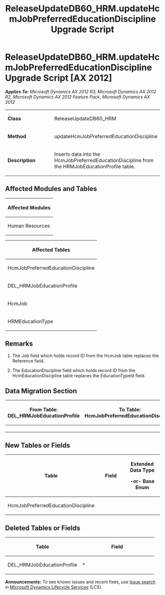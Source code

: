 ﻿---
title: ReleaseUpdateDB60_HRM.updateHcmJobPreferredEducationDiscipline Upgrade Script
TOCTitle: ReleaseUpdateDB60_HRM.updateHcmJobPreferredEducationDiscipline Upgrade Script
ms:assetid: 846ac81d-a9e1-f36e-ae47-49fb15f35ce6
ms:mtpsurl: https://msdn.microsoft.com/en-us/library/JJ686009(v=AX.60)
ms:contentKeyID: 49709460
ms.date: 05/18/2015
mtps_version: v=AX.60
---

# ReleaseUpdateDB60\_HRM.updateHcmJobPreferredEducationDiscipline Upgrade Script [AX 2012]


_**Applies To:** Microsoft Dynamics AX 2012 R3, Microsoft Dynamics AX 2012 R2, Microsoft Dynamics AX 2012 Feature Pack, Microsoft Dynamics AX 2012_

<table>
<colgroup>
<col style="width: 50%" />
<col style="width: 50%" />
</colgroup>
<tbody>
<tr class="odd">
<td><p><strong>Class</strong></p></td>
<td><p>ReleaseUpdateDB60_HRM</p></td>
</tr>
<tr class="even">
<td><p><strong>Method</strong></p></td>
<td><p>updateHcmJobPreferredEducationDiscipline</p></td>
</tr>
<tr class="odd">
<td><p><strong>Description</strong></p></td>
<td><p>Inserts data into the HcmJobPreferredEducationDiscipline from the HRMJobEducationProfile table.</p></td>
</tr>
</tbody>
</table>


## Affected Modules and Tables

<table>
<colgroup>
<col style="width: 100%" />
</colgroup>
<thead>
<tr class="header">
<th><p>Affected Modules</p></th>
</tr>
</thead>
<tbody>
<tr class="odd">
<td><p>Human Resources</p></td>
</tr>
</tbody>
</table>


<table>
<colgroup>
<col style="width: 100%" />
</colgroup>
<thead>
<tr class="header">
<th><p>Affected Tables</p></th>
</tr>
</thead>
<tbody>
<tr class="odd">
<td><p>HcmJobPreferredEducationDiscipline</p></td>
</tr>
<tr class="even">
<td><p>DEL_HRMJobEducationProfile</p></td>
</tr>
<tr class="odd">
<td><p>HcmJob</p></td>
</tr>
<tr class="even">
<td><p>HRMEducationType</p></td>
</tr>
</tbody>
</table>


## Remarks

1.  The Job field which holds record ID from the HcmJob table replaces the Reference field.

2.  The EducationDiscipline field which holds record ID from the HcmEducationDiscipline table replaces the EducationTypeId field.

## Data Migration Section

<table>
<colgroup>
<col style="width: 50%" />
<col style="width: 50%" />
</colgroup>
<thead>
<tr class="header">
<th><p>From Table: DEL_HRMJobEducationProfile</p></th>
<th><p>To Table: HcmJobPreferredEducationDiscipline</p></th>
</tr>
</thead>
<tbody>
<tr class="odd">
<td><p></p></td>
<td><p></p></td>
</tr>
</tbody>
</table>


## New Tables or Fields

<table>
<colgroup>
<col style="width: 33%" />
<col style="width: 33%" />
<col style="width: 33%" />
</colgroup>
<thead>
<tr class="header">
<th><p>Table</p></th>
<th><p>Field</p></th>
<th><p>Extended Data Type</p>
<p>-or- Base Enum</p></th>
</tr>
</thead>
<tbody>
<tr class="odd">
<td><p>HcmJobPreferredEducationDiscipline</p></td>
<td><p></p></td>
<td><p></p></td>
</tr>
</tbody>
</table>


## Deleted Tables or Fields

<table>
<colgroup>
<col style="width: 50%" />
<col style="width: 50%" />
</colgroup>
<thead>
<tr class="header">
<th><p>Table</p></th>
<th><p>Field</p></th>
</tr>
</thead>
<tbody>
<tr class="odd">
<td><p>DEL_HRMJobEducationProfile</p></td>
<td><p>*</p></td>
</tr>
</tbody>
</table>

  
**Announcements:** To see known issues and recent fixes, use [Issue search](http://go.microsoft.com/fwlink/?linkid=389258) in [Microsoft Dynamics Lifecycle Services](http://go.microsoft.com/fwlink/?linkid=306505) (LCS).


